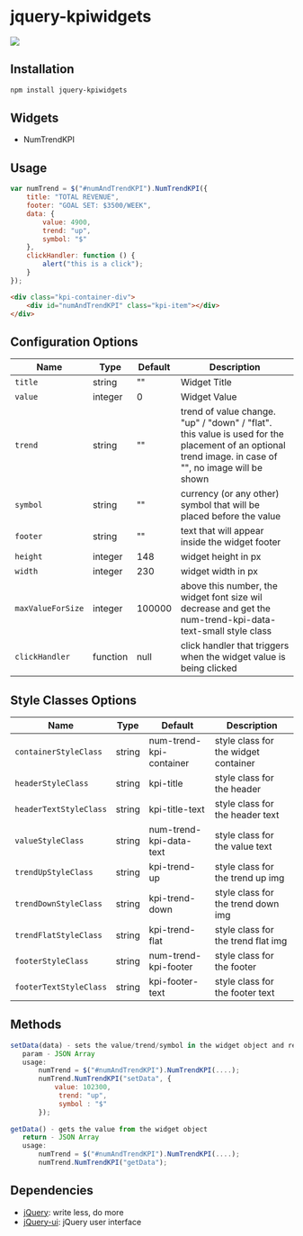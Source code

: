 # jquery-kpiwidgets


<img src="https://staging.inner-active.com/iamp/IAWidgets/NPM/readmeImages/numTrendKPI.png" />

## Installation

```sh
npm install jquery-kpiwidgets
```

## Widgets

- NumTrendKPI

## Usage

```js
var numTrend = $("#numAndTrendKPI").NumTrendKPI({
    title: "TOTAL REVENUE",
    footer: "GOAL SET: $3500/WEEK",
    data: {
        value: 4900,
        trend: "up",
        symbol: "$"
    },
    clickHandler: function () {
        alert("this is a click");
    }
});
```

```html
<div class="kpi-container-div">
    <div id="numAndTrendKPI" class="kpi-item"></div>
</div>
```


## Configuration Options

| Name      | Type | Default | Description |
|-----------|------|---------|-------------|
| `title`   | string | "" | Widget Title |
| `value`   | integer | 0 | Widget Value |
| `trend`   | string | "" | trend of value change. "up" / "down" / "flat".  this value is used for the placement of an optional trend image.  in case of "", no image will be shown|
| `symbol`  | string | "" | currency (or any other) symbol that will be placed before the value |
| `footer`  | string | "" | text that will appear inside the widget footer |
| `height`  | integer | 148 | widget height in px |
| `width`   | integer | 230 | widget width in px |
| `maxValueForSize`   | integer | 100000 | above this number, the widget font size wil decrease and get the num-trend-kpi-data-text-small style class|
| `clickHandler` | function | null | click handler that triggers when the widget value is being clicked



## Style Classes Options

| Name      | Type | Default | Description |
|-----------|------|---------|-------------|
| `containerStyleClass`   | string | num-trend-kpi-container | style class for the widget container |
| `headerStyleClass`   | string | kpi-title | style class for the header |
| `headerTextStyleClass`   | string | kpi-title-text | style class for the header text |
| `valueStyleClass`   | string | num-trend-kpi-data-text | style class for the value text |
| `trendUpStyleClass`  | string | kpi-trend-up | style class for the trend up img |
| `trendDownStyleClass`  | string | kpi-trend-down | style class for the trend down img |
| `trendFlatStyleClass`  | string | kpi-trend-flat | style class for the trend flat img |
| `footerStyleClass`   | string | num-trend-kpi-footer | style class for the footer |
| `footerTextStyleClass`   | string | kpi-footer-text | style class for the footer text |



## Methods

```js
setData(data) - sets the value/trend/symbol in the widget object and refreshes the view accordingly
   param - JSON Array
   usage:
       numTrend = $("#numAndTrendKPI").NumTrendKPI(....);
       numTrend.NumTrendKPI("setData", {
           value: 102300,
            trend: "up",
            symbol : "$"
       });
 
getData() - gets the value from the widget object
   return - JSON Array
   usage:
       numTrend = $("#numAndTrendKPI").NumTrendKPI(....);
       numTrend.NumTrendKPI("getData");
```


## Dependencies

- [jQuery](http://jquery.com/): write less, do more
- [jQuery-ui](http://jqueryui.com/): jQuery user interface

